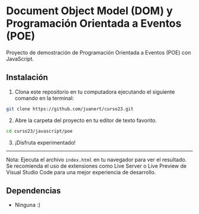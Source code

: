 # Document Object Model (DOM) y Programación Orientada a Eventos (POE)

Proyecto de demostración de Programación Orientada a Eventos (POE) con JavaScript.

## Instalación

1. Clona este repositorio en tu computadora ejecutando el siguiente comando en la terminal:

```bash
git clone https://github.com/juanert/curso23.git
```

2. Abre la carpeta del proyecto en tu editor de texto favorito.

```bash
cd curso23/javascript/poe
```

3. ¡Disfruta experimentado!

---

Nota: Ejecuta el archivo `index.html` en tu navegador para ver el resultado. Se recomienda el uso de extensiones como Live Server o Live Preview de Visual Studio Code para una mejor experiencia de desarrollo.

## Dependencias

- Ninguna :)
